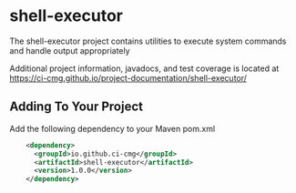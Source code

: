 # shell-executor

The shell-executor project contains utilities to execute system commands and handle output appropriately

Additional project information, javadocs, and test coverage is located at https://ci-cmg.github.io/project-documentation/shell-executor/

## Adding To Your Project

Add the following dependency to your Maven pom.xml

```xml
    <dependency>
      <groupId>io.github.ci-cmg</groupId>
      <artifactId>shell-executor</artifactId>
      <version>1.0.0</version>
    </dependency>
```
